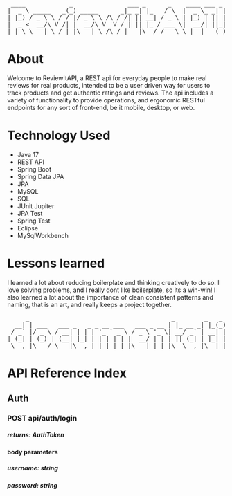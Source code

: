 <pre>
 ____            _               ___ _      _    ____ ___ _
|  _ \ _____   _(_) _____      _|_ _| |_   / \  |  _ \_ _| |
| |_) / _ \ \ / / |/ _ \ \ /\ / /| || __| / _ \ | |_) | || |
|  _ <  __/\ V /| |  __/\ V  V / | || |_ / ___ \|  __/| ||_|
|_| \_\___| \_/ |_|\___| \_/\_/ |___|\__/_/   \_\_|  |___(_)
</pre>

# About
Welcome to ReviewItAPI, a REST api for everyday people to make real reviews for real products, intended to be a user driven way for users to track products and get authentic ratings and reviews. The api includes a variety of functionality to provide operations, and ergonomic RESTful endpoints for any sort of front-end, be it mobile, desktop, or web.

# Technology Used
* Java 17
* REST API
* Spring Boot
* Spring Data JPA
* JPA
* MySQL
* SQL
* JUnit Jupiter
* JPA Test
* Spring Test
* Eclipse
* MySqlWorkbench

# Lessons learned
I learned a lot about reducing boilerplate and thinking creatively to do so. I love solving problems, and I really dont like boilerplate, so its a win-win! I also learned a lot about the importance of clean consistent patterns and naming, that is an art, and really keeps a project together.

<pre>
     _                                       _        _   _
  __| | ___   ___ _   _ _ __ ___   ___ _ __ | |_ __ _| |_(_) ___  _ __
 / _` |/ _ \ / __| | | | '_ ` _ \ / _ \ '_ \| __/ _` | __| |/ _ \| '_ \
| (_| | (_) | (__| |_| | | | | | |  __/ | | | || (_| | |_| | (_) | | | |
 \__,_|\___/ \___|\__,_|_| |_| |_|\___|_| |_|\__\__,_|\__|_|\___/|_| |_|
</pre>

# API Reference Index
## Auth
### POST api/auth/login
##### returns: AuthToken
#### body parameters
##### username: string
##### password: string
 
